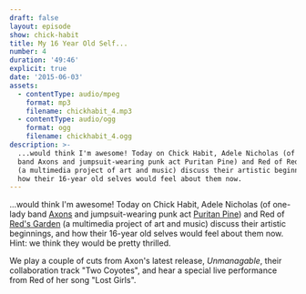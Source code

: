 ```yaml
---
draft: false
layout: episode
show: chick-habit
title: My 16 Year Old Self...
number: 4
duration: '49:46'
explicit: true
date: '2015-06-03'
assets:
  - contentType: audio/mpeg
    format: mp3
    filename: chickhabit_4.mp3
  - contentType: audio/ogg
    format: ogg
    filename: chickhabit_4.ogg
description: >-
  ...would think I'm awesome! Today on Chick Habit, Adele Nicholas (of one-lady
  band Axons and jumpsuit-wearing punk act Puritan Pine) and Red of Red's Garden
  (a multimedia project of art and music) discuss their artistic beginnings, and
  how their 16-year old selves would feel about them now.
---
```

...would think I'm awesome! Today on Chick Habit, Adele Nicholas (of one-lady band [Axons](http://axonsband.com) and jumpsuit-wearing punk act [Puritan Pine](http://puritanpine.com)) and Red of [Red's Garden](http://redsgarden.bandcamp.com) (a multimedia project of art and music) discuss their artistic beginnings, and how their 16-year old selves would feel about them now. Hint: we think they would be pretty thrilled.

We play a couple of cuts from Axon's latest release, *Unmanagable*, their collaboration track "Two Coyotes", and hear a special live performance from Red of her song "Lost Girls".